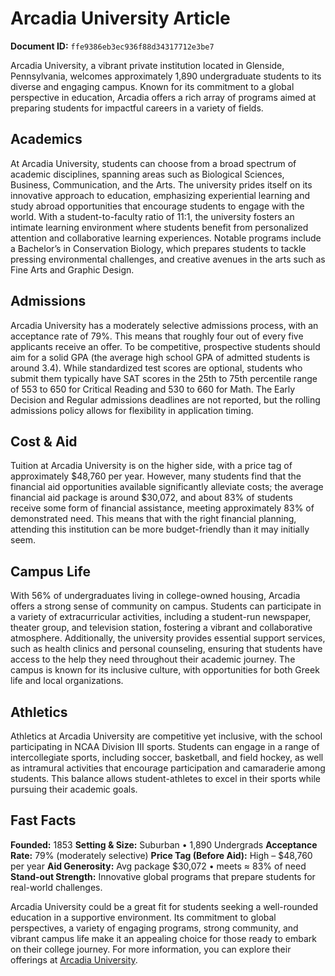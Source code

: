# Arcadia University Article

**Document ID:** `ffe9386eb3ec936f88d34317712e3be7`

Arcadia University, a vibrant private institution located in Glenside, Pennsylvania, welcomes approximately 1,890 undergraduate students to its diverse and engaging campus. Known for its commitment to a global perspective in education, Arcadia offers a rich array of programs aimed at preparing students for impactful careers in a variety of fields.

## Academics
At Arcadia University, students can choose from a broad spectrum of academic disciplines, spanning areas such as Biological Sciences, Business, Communication, and the Arts. The university prides itself on its innovative approach to education, emphasizing experiential learning and study abroad opportunities that encourage students to engage with the world. With a student-to-faculty ratio of 11:1, the university fosters an intimate learning environment where students benefit from personalized attention and collaborative learning experiences. Notable programs include a Bachelor’s in Conservation Biology, which prepares students to tackle pressing environmental challenges, and creative avenues in the arts such as Fine Arts and Graphic Design.

## Admissions
Arcadia University has a moderately selective admissions process, with an acceptance rate of 79%. This means that roughly four out of every five applicants receive an offer. To be competitive, prospective students should aim for a solid GPA (the average high school GPA of admitted students is around 3.4). While standardized test scores are optional, students who submit them typically have SAT scores in the 25th to 75th percentile range of 553 to 650 for Critical Reading and 530 to 660 for Math. The Early Decision and Regular admissions deadlines are not reported, but the rolling admissions policy allows for flexibility in application timing.

## Cost & Aid
Tuition at Arcadia University is on the higher side, with a price tag of approximately $48,760 per year. However, many students find that the financial aid opportunities available significantly alleviate costs; the average financial aid package is around $30,072, and about 83% of students receive some form of financial assistance, meeting approximately 83% of demonstrated need. This means that with the right financial planning, attending this institution can be more budget-friendly than it may initially seem.

## Campus Life
With 56% of undergraduates living in college-owned housing, Arcadia offers a strong sense of community on campus. Students can participate in a variety of extracurricular activities, including a student-run newspaper, theater group, and television station, fostering a vibrant and collaborative atmosphere. Additionally, the university provides essential support services, such as health clinics and personal counseling, ensuring that students have access to the help they need throughout their academic journey. The campus is known for its inclusive culture, with opportunities for both Greek life and local organizations.

## Athletics
Athletics at Arcadia University are competitive yet inclusive, with the school participating in NCAA Division III sports. Students can engage in a range of intercollegiate sports, including soccer, basketball, and field hockey, as well as intramural activities that encourage participation and camaraderie among students. This balance allows student-athletes to excel in their sports while pursuing their academic goals.

## Fast Facts
**Founded:** 1853
**Setting & Size:** Suburban • 1,890 Undergrads
**Acceptance Rate:** 79% (moderately selective)
**Price Tag (Before Aid):** High – $48,760 per year
**Aid Generosity:** Avg package $30,072 • meets ≈ 83% of need
**Stand-out Strength:** Innovative global programs that prepare students for real-world challenges.

Arcadia University could be a great fit for students seeking a well-rounded education in a supportive environment. Its commitment to global perspectives, a variety of engaging programs, strong community, and vibrant campus life make it an appealing choice for those ready to embark on their college journey. For more information, you can explore their offerings at [Arcadia University](https://www.petersons.com/college-search/arcadia-university-000_10000506.aspx).
